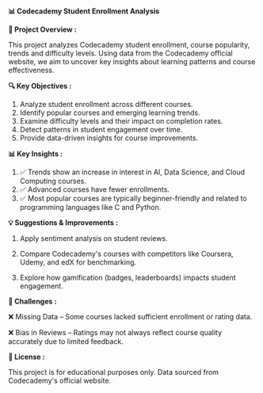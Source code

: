 **📊 Codecademy Student Enrollment Analysis**

**📌 Project Overview :**

This project analyzes Codecademy student enrollment, course popularity, trends and difficulty levels. Using data from the Codecademy official website, we aim to uncover key insights about learning patterns and course effectiveness.

**🔍 Key Objectives :**

1. Analyze student enrollment across different courses.
2. Identify popular courses and emerging learning trends.
3. Examine difficulty levels and their impact on completion rates.
4. Detect patterns in student engagement over time.
5. Provide data-driven insights for course improvements.

**📊 Key Insights :**

1. ✅ Trends show an increase in interest in AI, Data Science, and Cloud Computing courses.
2. ✅ Advanced courses have fewer enrollments.
3. ✅ Most popular courses are typically beginner-friendly and related to programming languages like C and Python.

**💡 Suggestions & Improvements :**

1. Apply sentiment analysis on student reviews.

2. Compare Codecademy's courses with competitors like Coursera, Udemy, and edX for benchmarking.

3. Explore how gamification (badges, leaderboards) impacts student engagement.

**🚧 Challenges :**

❌ Missing Data – Some courses lacked sufficient enrollment or rating data.

❌ Bias in Reviews – Ratings may not always reflect course quality accurately due to limited feedback.

**📜 License :**

This project is for educational purposes only. Data sourced from Codecademy's official website.

